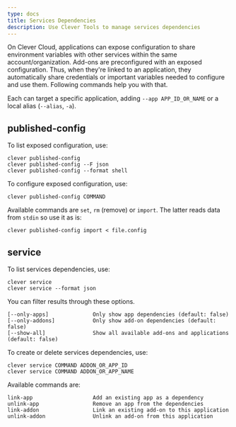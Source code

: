 ```yaml
---
type: docs
title: Services Dependencies
description: Use Clever Tools to manage services dependencies
---
```


On Clever Cloud, applications can expose configuration to share environment variables with other services within the same account/organization. Add-ons are preconfigured with an exposed configuration. Thus, when they're linked to an application, they automatically share credentials or important variables needed to configure and use them. Following commands help you with that.

Each can target a specific application, adding `--app APP_ID_OR_NAME` or a local alias (`--alias`, `-a`).

## published-config

To list exposed configuration, use:

```
clever published-config
clever published-config --F json
clever published-config --format shell
```

To configure exposed configuration, use:

```
clever published-config COMMAND
```

Available commands are `set`, `rm` (remove) or `import`. The latter reads data from `stdin` so use it as is:

```
clever published-config import < file.config
```

## service

To list services dependencies, use:

```
clever service
clever service --format json
```

You can filter results through these options.

```
[--only-apps]              Only show app dependencies (default: false)
[--only-addons]            Only show add-on dependencies (default: false)
[--show-all]               Show all available add-ons and applications (default: false)
```

To create or delete services dependencies, use:

```
clever service COMMAND ADDON_OR_APP_ID
clever service COMMAND ADDON_OR_APP_NAME
```

Available commands are:

```
link-app                   Add an existing app as a dependency
unlink-app                 Remove an app from the dependencies
link-addon                 Link an existing add-on to this application
unlink-addon               Unlink an add-on from this application
```
